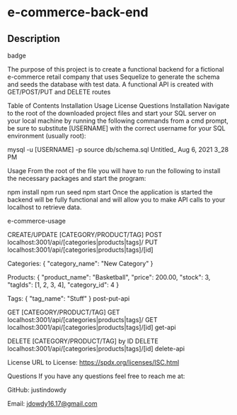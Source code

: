 <h1> e-commerce-back-end </h1>
<h2>Description</h2>
badge

The purpose of this project is to create a functional backend for a fictional e-commerce retail company that uses Sequelize to generate the schema and seeds the database with test data. A functional API is created with GET/POST/PUT and DELETE routes

Table of Contents
Installation
Usage
License
Questions
Installation
Navigate to the root of the downloaded project files and start your SQL server on your local machine by running the following commands from a cmd prompt, be sure to substitute [USERNAME] with the correct username for your SQL environment (usually root):

mysql -u [USERNAME] -p
source db/schema.sql
Untitled_ Aug 6, 2021 3_28 PM

Usage
From the root of the file you will have to run the following to install the necessary packages and start the program:

npm install
npm run seed
npm start
Once the application is started the backend will be fully functional and will allow you to make API calls to your localhost to retrieve data.

e-commerce-usage

CREATE/UPDATE [CATEGORY/PRODUCT/TAG]
POST localhost:3001/api/[categories|products|tags]/
PUT localhost:3001/api/[categories|products|tags]/[id]

Categories: 
{
  "category_name": "New Category"
}

Products:
{
  "product_name": "Basketball",
  "price": 200.00,
  "stock": 3,
  "tagIds": [1, 2, 3, 4],
  "category_id": 4
}

Tags:
{
  "tag_name": "Stuff"
}
post-put-api

GET [CATEGORY/PRODUCT/TAG]
GET localhost:3001/api/[categories|products|tags]/
GET localhost:3001/api/[categories|products|tags]/[id]
get-api

DELETE [CATEGORY/PRODUCT/TAG] by ID
DELETE localhost:3001/api/[categories|products|tags]/[id]
delete-api

License
URL to License: https://spdx.org/licenses/ISC.html

Questions
If you have any questions feel free to reach me at:

GitHub: justindowdy

Email: jdowdy16.17@gmail.com
